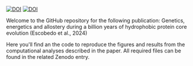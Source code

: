 [![DOI](https://zenodo.org/badge/DOI/10.5281/zenodo.11175470.svg)](https://zenodo.org/records/11175470)
[![DOI](https://zenodo.org/badge/635718168.svg)](https://zenodo.org/doi/10.5281/zenodo.11671164)

Welcome to the GitHub repository for the following publication: Genetics, energetics and allostery during a billion years of hydrophobic protein core evolution (Escobedo et al., 2024)

Here you'll find an the code to reproduce the figures and results from the computational analyses described in the paper. All required files can be found in the related Zenodo entry.
